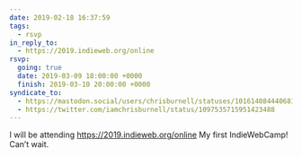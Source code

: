```yaml
---
date: 2019-02-18 16:37:59
tags:
  - rsvp
in_reply_to:
  - https://2019.indieweb.org/online
rsvp:
  going: true
  date: 2019-03-09 18:00:00 +0000
  finish: 2019-03-10 20:00:00 +0000
syndicate_to:
  - https://mastodon.social/users/chrisburnell/statuses/101614084440681519
  - https://twitter.com/iamchrisburnell/status/1097535715951423488
---
```


I will be attending <a href="https://2019.indieweb.org/online" rel="external">https://2019.indieweb.org/online</a> My first IndieWebCamp! Can’t wait.
